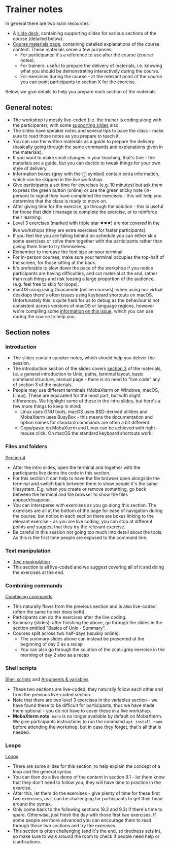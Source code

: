 # Trainer notes

In general there are two main resources: 

- A [slide deck](https://docs.google.com/presentation/d/1q9Wy77wg_QrN5iP_wYD_TpX7iurs2eFYliOId1owj1A/edit?usp=sharing), containing supporting slides for various sections of the course (detailed below).
- [Course materials page](https://cambiotraining.github.io/unix-shell/), containing detailed explanations of the course content. These materials serve a few purposes:
  - For participants: it's a reference to use after the course (course notes).
  - For trainers: useful to prepare the delivery of materials, i.e. knowing what you should be demonstrating interactively during the course.
  - For exercises during the course - at the relevant point of the course you can point participants to section X for the exercise. 

Below, we give details to help you prepare each section of the materials.


## General notes: 

- The workshop is mostly live-coded (i.e. the trainer is  coding along with the participants), with some [supporting slides](https://docs.google.com/presentation/d/1q9Wy77wg_QrN5iP_wYD_TpX7iurs2eFYliOId1owj1A/edit?usp=sharing) also.
- The slides have speaker notes and several tips to pace the class - make sure to read those notes as you prepare to teach it.
- You can use the written materials as a guide to prepare the delivery (basically going through the same commands and explanations given in the materials).
- If you want to make small changes in your teaching, that's fine - the materials are a guide, but you can decide to tweak things for your own style of delivery. 
- Information boxes (grey with the ⓘ symbol) contain extra information, which can be skipped in the live workshop.
- Give participants a set time for exercises (e.g. 10 minutes) but ask them to press the green button (online) or use the green sticky note (in-person) to signal they have completed the exercises - this will help you determine that the class is ready to move on. 
- After giving time for the exercise, go through the solution - this is useful for those that didn't manage to complete the exercise, or to reinforce their learning. 
- Level 3 exercises (marked with triple star 🟊🟊🟊) are _not covered_ in the live workshops (they are extra exercises for faster participants).
- If you feel like you are falling behind on schedule you can either skip some exercises or solve them together with the participants rather than giving them time to try themselves. 
- Remember to increase the font size on your terminal.
- For in-person courses, make sure your terminal occupies the top-half of the screen, for those sitting at the back. 
- It's preferable to slow down the pace of the workshop if you notice participants are having difficulties, and cut material at the end, rather than rush things and risk loosing a large proportion of the audience. (e.g. feel free to skip for loops).
- macOS using using Guacamole (online courses): when using our virtual desktops there's often issues using keyboard shortcuts on macOS. Unfortunately this is quite hard for us to debug as the behaviour is not consistent across versions of macOS or language regions, however we're compiling some [information on this issue](https://github.com/cambiotraining/unix-shell/issues/19), which you can use during the course to help you. 


## Section notes

### Introduction

- The slides contain speaker notes, which should help you deliver the session. 
- The introduction section of the slides covers [section 3](https://cambiotraining.github.io/unix-shell/materials/01-basics/01-unix_overview.html) of the materials, i.e. a general introduction to Unix, paths, terminal layout, basic command structure, manual page - there is no need to "live code" any of section 3 of the materials.
- People may use different terminals (MobaXterm on Windows, macOS, Linux). These are equivalent for the most part, but with slight differences. We highlight some of these in the intro slides, but here's a few more things to keep in mind: 
  - Linux uses GNU tools, macOS uses BSD-derived utilities and MobaXterm uses BusyBox - this means the documentation and option names for standard commands are often a bit different. 
  - Copy/paste on MobaXterm and Linux can be achieved with right-mouse click. On macOS the standard keyboard shortcuts work. 

### Files and folders

[Section 4](https://cambiotraining.github.io/unix-shell/materials/01-basics/02-files_directories.html)

- After the intro slides, open the terminal and together with the participants live demo the code in this section.
- For this section it can help to have the file browser open alongside the terminal and switch back between them to show people it's the same filesystem. E.g. when you create or remove something, go back between the terminal and file browser to show the files appear/disappear.
- You can intersperse with exercises as you go along this section. The exercises are all at the bottom of the page for ease of navigation during the course; but notice in each section there are boxes linking to the relevant exercise - as you are live coding, you can stop at different points and suggest that they try the relevant exercise. 
- Be careful in this session not going too much into detail about the tools. As this is the first time people are exposed to the command line. 

### Text manipulation

- [Text manipulation](https://cambiotraining.github.io/unix-shell/materials/01-basics/03-text_manipulation.html)
- This section is all live-coded and we suggest covering all of it and doing the exercises at the end. 

### Combining commands

[Combining commands](https://cambiotraining.github.io/unix-shell/materials/01-basics/04-combining_commands.html)

- This naturally flows from the previous section and is also live-coded (often the same trainer does both). 
- Participants can do the exercises after the live coding.
- Summary (slides): after finishing the above, go through the slides in the section entitled "Basics of Unix - Summary".
- Courses split across two half-days (usually online):
  - The summary slides above can instead be presented at the beginning of day 2 as a recap
  - You can also go through the solution of the zcat+grep exercise in the morning of day 2 also as a recap

### Shell scripts

[Shell scripts](https://cambiotraining.github.io/unix-shell/materials/02-programming/01-scripts.html) and [Arguments & variables](https://cambiotraining.github.io/unix-shell/materials/02-programming/02-variables.html)

- These two sections are live-coded, they naturally follow each other and from the previous live-coded section.
- Note that there are two level 3 exercises in the variables section - we have found these to be difficult for participants, thus we have made them optional - you do not have to cover these in a live workshop. 
- **MobaXterm note**: `nano` is no longer available by default on MobaXterm. We give participants instructions to run the command `apt install nano` before attending the workshop, but in case they forget, that's all that is needed.

### Loops

[Loops](https://cambiotraining.github.io/unix-shell/materials/02-programming/03-loops.html)

- There are some slides for this section, to help explain the concept of a loop and the general syntax. 
- You can then do a live demo of the content in section 9.1 - let them know that they don't need to follow you, they will have time to practice in the exercise. 
- After this, let them do the exercises - give plenty of time for these first two exercises, as it can be challenging for participants to get their head around the syntax. 
- Only come back to the following sections (9.2 and 9.3) if there's time to spare. Otherwise, just finish the day with those first two exercises. If some people are more advanced you can encourage them to read through those two sections and try the exercises. 
- This section is often challenging (and it's the end, so tiredness sets in), so make sure to walk around the room to check if people need help or clarifications.